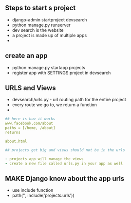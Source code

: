 ## Steps to start s project

-  django-admin startproject devsearch
-  python manage.py runserver 
-  dev search is the website 
-  a project is made up of multiple apps 
- 

## create an app
- python manage.py startapp projects 
- register app with SETTINGS project in devsearch


## URLS and Views
- devsearch/urls.py - url routing  path for the entire project 
- every route we go to, we return a function 
- 
```yaml
## here is how it works 
www.facebook.com/about
paths = [/home, /about]
returns

about.html

## projects get big and views should not be in the urls

- projects app will manage the views 
- create a new file called urls.py in your app as well
```

## MAKE Django know about the app urls 
- use include function
- path('', include('projects.urls'))